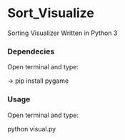 # Sort_Visualize

Sorting Visualizer Written in Python 3


### Dependecies

Open terminal and type:

-> pip install pygame

### Usage

Open terminal and type:

python visual.py
